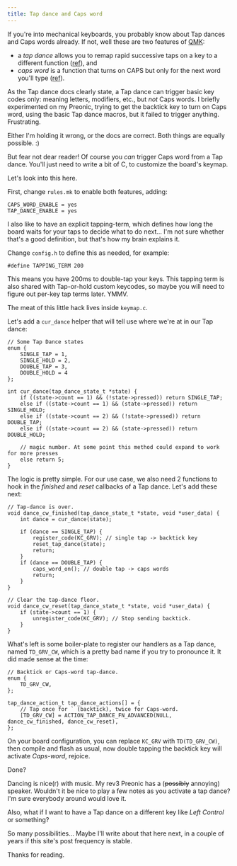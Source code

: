 ```yaml
---
title: Tap dance and Caps word
---
```


If you're into mechanical keyboards, you probably know about Tap
dances and Caps words already. If not, well these are two features of
[QMK][qmk]:

- a *tap dance* allows you to remap rapid successive taps on a key to a
  different function ([ref](https://docs.qmk.fm/features/tap_dance)), and
- *caps word* is a function that turns on CAPS but only for the next
  word you'll type ([ref](https://docs.qmk.fm/features/caps_word)).

As the Tap dance docs clearly state, a Tap dance can trigger basic key
codes only: meaning letters, modifiers, etc., but *not* Caps words. I
briefly experimented on my Preonic, trying to get the backtick key to
turn on Caps word, using the basic Tap dance macros, but it failed to
trigger anything. Frustrating.

Either I'm holding it wrong, or the docs are correct. Both things are
equally possible. :)

But fear not dear reader! Of course you *can* trigger Caps word from
a Tap dance. You'll just need to write a bit of C, to customize the
board's keymap.

Let's look into this here.

First, change `rules.mk` to enable both features, adding:

```
CAPS_WORD_ENABLE = yes
TAP_DANCE_ENABLE = yes
```

I also like to have an explicit tapping-term, which defines how long
the board waits for your taps to decide what to do next... I'm not sure
whether that's a good definition, but that's how my brain explains it.

Change `config.h` to define this as needed, for example:

```
#define TAPPING_TERM 200
```

This means you have 200ms to double-tap your keys. This tapping term is
also shared with Tap-or-hold custom keycodes, so maybe you will need to
figure out per-key tap terms later. YMMV.

The meat of this little hack lives inside `keymap.c`.

Let's add a `cur_dance` helper that will tell use where we're at in our
Tap dance:

```
// Some Tap Dance states
enum {
	SINGLE_TAP = 1,
	SINGLE_HOLD = 2,
	DOUBLE_TAP = 3,
	DOUBLE_HOLD = 4
};

int cur_dance(tap_dance_state_t *state) {
	if ((state->count == 1) && (!state->pressed)) return SINGLE_TAP;
	else if ((state->count == 1) && (state->pressed)) return SINGLE_HOLD;
	else if ((state->count == 2) && (!state->pressed)) return DOUBLE_TAP;
	else if ((state->count == 2) && (state->pressed)) return DOUBLE_HOLD;

	// magic number. At some point this method could expand to work for more presses
	else return 5;
}
```

The logic is pretty simple. For our use case, we also need 2 functions
to hook in the *finished* and *reset* callbacks of a Tap dance. Let's
add these next:

```
// Tap-dance is over.
void dance_cw_finished(tap_dance_state_t *state, void *user_data) {
	int dance = cur_dance(state);

	if (dance == SINGLE_TAP) {
		register_code(KC_GRV); // single tap -> backtick key
		reset_tap_dance(state);
		return;
	}
	if (dance == DOUBLE_TAP) {
		caps_word_on(); // double tap -> caps words
		return;
	}
}

// Clear the tap-dance floor.
void dance_cw_reset(tap_dance_state_t *state, void *user_data) {
	if (state->count == 1) {
		unregister_code(KC_GRV); // Stop sending backtick.
	}
}
```

What's left is some boiler-plate to register our handlers as a Tap
dance, named `TD_GRV_CW`, which is a pretty bad name if you try to
pronounce it. It did made sense at the time:

```
// Backtick or Caps-word tap-dance.
enum {
	TD_GRV_CW,
};

tap_dance_action_t tap_dance_actions[] = {
	// Tap once for ` (backtick), twice for Caps-word.
	[TD_GRV_CW] = ACTION_TAP_DANCE_FN_ADVANCED(NULL, dance_cw_finished, dance_cw_reset),
};
```

On your board configuration, you can replace `KC_GRV` with
`TD(TD_GRV_CW)`, then compile and flash as usual, now double tapping the
backtick key will activate *Caps-word*, rejoice.

Done?

Dancing is nice(r) with music. My rev3 Preonic has a (~~possibly~~
annoying) speaker. Wouldn't it be nice to play a few notes as you
activate a tap dance? I'm sure everybody around would love it.

Also, what if I want to have a Tap dance on a different key like *Left
Control* or something?

So many possibilities... Maybe I'll write about that here next, in a
couple of years if this site's post frequency is stable.

Thanks for reading.

[qmk]: https://qmk.fm
